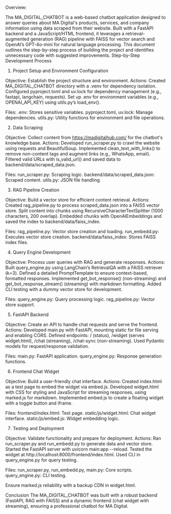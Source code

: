 Overview:

The MA_DIGITAL_CHATBOT is a web-based chatbot application designed to answer queries about MA Digital's products, services, and company information using data scraped from their website. Built with a FastAPI backend and a JavaScript/HTML frontend, it leverages a retrieval-augmented generation (RAG) pipeline with FAISS for vector search and OpenAI’s GPT-4o-mini for natural language processing. This document outlines the step-by-step process of building the project and identifies unnecessary code with suggested improvements.
Step-by-Step Development Process
1. Project Setup and Environment Configuration

Objective: Establish the project structure and environment.
Actions:
Created MA_DIGITAL_CHATBOT directory with a .venv for dependency isolation.
Configured pyproject.toml and uv.lock for dependency management (e.g., fastapi, langchain, requests).
Set up .env for environment variables (e.g., OPENAI_API_KEY) using utils.py’s load_env().


Files:
.env: Stores sensitive variables.
pyproject.toml, uv.lock: Manage dependencies.
utils.py: Utility functions for environment and file operations.



2. Data Scraping

Objective: Collect content from https://madigitalhub.com/ for the chatbot's knowledge base.
Actions:
Developed run_scraper.py to crawl the website using requests and BeautifulSoup.
Implemented clean_text_with_links() to remove non-content tags and augment links (e.g., WhatsApp, email).
Filtered valid URLs with is_valid_url() and saved data to backend/data/scraped_data.json.


Files:
run_scraper.py: Scraping logic.
backend/data/scraped_data.json: Scraped content.
utils.py: JSON file handling.



3. RAG Pipeline Creation

Objective: Build a vector store for efficient content retrieval.
Actions:
Created rag_pipeline.py to process scraped_data.json into a FAISS vector store.
Split content into chunks using RecursiveCharacterTextSplitter (1000 characters, 200 overlap).
Embedded chunks with OpenAIEmbeddings and saved the index to backend/data/faiss_index.


Files:
rag_pipeline.py: Vector store creation and loading.
run_embedd.py: Executes vector store creation.
backend/data/faiss_index: Stores FAISS index files.



4. Query Engine Development

Objective: Process user queries with RAG and generate responses.
Actions:
Built query_engine.py using LangChain’s RetrievalQA with a FAISS retriever (k=3).
Defined a detailed PromptTemplate to ensure context-based, formatted responses.
Implemented get_bot_response() (non-streaming) and get_bot_response_stream() (streaming) with markdown formatting.
Added CLI testing with a dummy vector store for development.


Files:
query_engine.py: Query processing logic.
rag_pipeline.py: Vector store support.



5. FastAPI Backend

Objective: Create an API to handle chat requests and serve the frontend.
Actions:
Developed main.py with FastAPI, mounting static for file serving and enabling CORS.
Defined endpoints: / (status), /widget (serves widget.html), /chat (streaming), /chat-sync (non-streaming).
Used Pydantic models for request/response validation.


Files:
main.py: FastAPI application.
query_engine.py: Response generation functions.



6. Frontend Chat Widget

Objective: Build a user-friendly chat interface.
Actions:
Created index.html as a test page to embed the widget via embed.js.
Developed widget.html with CSS for styling and JavaScript for streaming responses, using marked.js for markdown.
Implemented embed.js to create a floating widget with a toggle button and iframe.


Files:
frontend/index.html: Test page.
static/js/widget.html: Chat widget interface.
static/js/embed.js: Widget embedding logic.



7. Testing and Deployment

Objective: Validate functionality and prepare for deployment.
Actions:
Ran run_scraper.py and run_embedd.py to generate data and vector store.
Started the FastAPI server with uvicorn main:app --reload.
Tested the widget at http://localhost:8000/frontend/index.html.
Used CLI in query_engine.py for query testing.


Files:
run_scraper.py, run_embedd.py, main.py: Core scripts.
query_engine.py: CLI testing.
 
Ensure marked.js reliability with a backup CDN in widget.html.



Conclusion
The MA_DIGITAL_CHATBOT was built with a robust backend (FastAPI, RAG with FAISS) and a dynamic frontend (chat widget with streaming), ensuring a professional chatbot for MA Digital. 